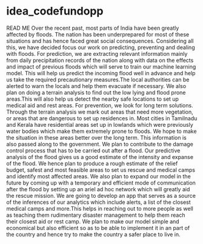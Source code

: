 # idea_codefundopp
READ ME
Over the recent past, most parts of India have been greatly affected by floods. The nation has been underprepared for most of these situations and has hence faced great social consequences. Considering all this, we have decided focus our work on predicting, preventing and dealing with floods. 
For prediction, we are extracting relevant information mainly from daily precipitation records of the nation along with data on the effects and impact of previous floods which will serve to train our machine learning model. This will help us predict the incoming flood well in advance and help us take the required precautionary measures.The local authorities can be alerted to warn the locals and help them evacuate if necessary.
We also plan on doing a terrain analysis to find out the low lying and flood prone areas.This will also help us detect the nearby safe locations to set up medical aid and rest areas. 
For prevention, we look for long term solutions. Through the terrain analysis we mark out areas that need more vegetation, or areas that are dangerous to set up residences in. Most cities in Tamilnadu and Kerala have residential areas set up in lowlands which were previously water bodies which make them extremely prone to floods. We hope to make the situation in these areas better over the long term. This information is also passed along to the government.
We plan to contribute to the damage control process that has to be carried out after a flood. Our predictive analysis of the flood gives us a good estimate of the intensity and expanse of the flood. We hence plan to produce a rough estimate of the relief budget, safest and most feasible areas to set us rescue and medical camps and identify most affected areas.
We also plan to expand our model in the future by coming up with a temporary and efficient mode of communication after the flood by setting up an ariel ad hoc network which will greatly aid the rescue mission.
We are going to develop an app that serves as a source of the inferences of our analytics which include alerts, a list of the closest medical camps and more.This helps in reaching out to more people as well as teaching them rudimentary disaster management to help them reach their closest aid or rest camp. 
We plan to make our model simple and economical but also efficient so as to be able to implement it in an part of the country and hence try to make the country a safer place to live in.


